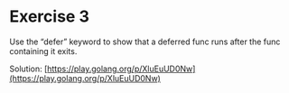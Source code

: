 # Exercise 3

Use the “defer” keyword to show that a deferred func runs after the func containing it exits.

Solution: [https://play.golang.org/p/XluEuUD0Nw](https://play.golang.org/p/XluEuUD0Nw)

